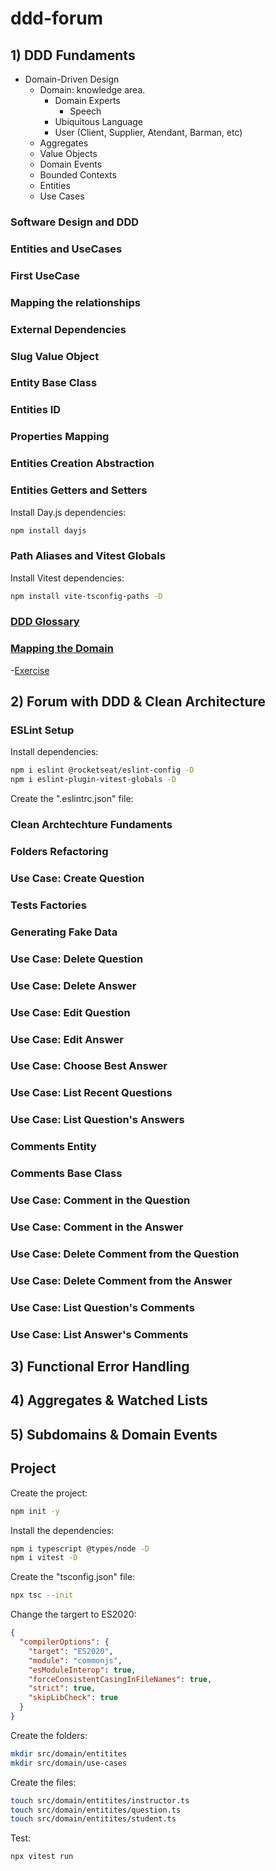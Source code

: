 # ddd-forum

## 1) DDD Fundaments

- Domain-Driven Design
    - Domain: knowledge area.
      - Domain Experts
        - Speech 
      - Ubiquitous Language
      - User (Client, Supplier, Atendant, Barman, etc)
  - Aggregates
  - Value Objects
  - Domain Events
  - Bounded Contexts
  - Entities
  - Use Cases 

### Software Design and DDD

### Entities and UseCases

### First UseCase

### Mapping the relationships

### External Dependencies

### Slug Value Object

### Entity Base Class

### Entities ID

### Properties Mapping

### Entities Creation Abstraction

### Entities Getters and Setters

Install Day.js dependencies:
```sh
npm install dayjs
```

### Path Aliases and Vitest Globals

Install Vitest dependencies:
```sh
npm install vite-tsconfig-paths -D
```

### [DDD Glossary](https://efficient-sloth-d85.notion.site/Gloss-rio-DDD-3a81b4df36d348a299ccbc53f38a1665)

### [Mapping the Domain](https://efficient-sloth-d85.notion.site/Atividade-Mapeando-o-dom-nio-38963358ffd74289b824ff73b187165d)

  -[Exercise](./MappingTheDomain.md)

## 2) Forum with DDD & Clean Architecture

### ESLint Setup

Install dependencies:
```sh
npm i eslint @rocketseat/eslint-config -D
npm i eslint-plugin-vitest-globals -D
```

Create the ".eslintrc.json" file:

### Clean Archtechture Fundaments

### Folders Refactoring

### Use Case: Create Question

### Tests Factories

### Generating Fake Data

### Use Case: Delete Question

### Use Case: Delete Answer

### Use Case: Edit Question

### Use Case: Edit Answer

### Use Case: Choose Best Answer

### Use Case: List Recent Questions

### Use Case: List Question's Answers

### Comments Entity

### Comments Base Class

### Use Case: Comment in the Question

### Use Case: Comment in the Answer

### Use Case: Delete Comment from the Question

### Use Case: Delete Comment from the Answer

### Use Case: List Question's Comments 

### Use Case: List Answer's Comments 


## 3) Functional Error Handling

## 4) Aggregates & Watched Lists

## 5) Subdomains & Domain Events

### 


## Project 

Create the project:
```sh
npm init -y
```

Install the dependencies:
```sh
npm i typescript @types/node -D
npm i vitest -D
```

Create the "tsconfig.json" file:
```sh
npx tsc --init
```

Change the targert to ES2020:
```json
{
  "compilerOptions": {
    "target": "ES2020",
    "module": "commonjs",
    "esModuleInterop": true,
    "forceConsistentCasingInFileNames": true,
    "strict": true,
    "skipLibCheck": true
  }
}
```

Create the folders:
```sh
mkdir src/domain/entitites
mkdir src/domain/use-cases
```

Create the files:
```sh
touch src/domain/entitites/instructor.ts
touch src/domain/entitites/question.ts
touch src/domain/entitites/student.ts
```

Test:
```sh
npx vitest run
```
